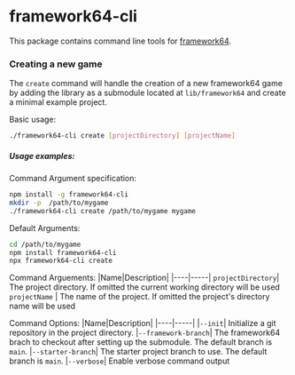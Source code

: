 # framework64-cli

This package contains command line tools for [framework64](https://github.com/matthewcpp/framework64).

### Creating a new game

The `create` command will handle the creation of a new framework64 game by adding the library as a submodule located at `lib/framework64` and create a minimal example project.

Basic usage:
```bash
./framework64-cli create [projectDirectory] [projectName]
```

##### Usage examples:
Command Argument specification:
```bash
npm install -g framework64-cli
mkdir -p  /path/to/mygame
./framework64-cli create /path/to/mygame mygame
```
Default Arguments:
```bash
cd /path/to/mygame
npm install framework64-cli
npx framework64-cli create
```

Command Arguements:
|Name|Description|
|----|-----|
`projectDirectory`| The project directory.  If omitted the current working directory will be used
`projectName` | The name of the project.  If omitted the project's directory name will be used

Command Options:
|Name|Description|
|----|-----|
|`--init`| Initialize a git repository in the project directory.
|`--framework-branch`| The framework64 brach to checkout after setting up the submodule.  The default branch is `main`.
|`--starter-branch`| The starter project branch to use.  The default branch is `main`.
|`--verbose`| Enable verbose command output